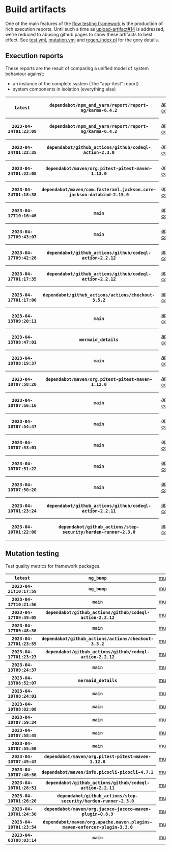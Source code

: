# Build artifacts

One of the main features of the [flow testing framework](https://github.com/Mastercard/flow) is the production of rich execution reports.
Until such a time as [upload-artifact#14](https://github.com/actions/upload-artifact/issues/14) is addressed, we're reduced to abusing github pages to show these artifacts to best effect.
See [test.yml](https://github.com/Mastercard/flow/blob/main/.github/workflows/test.yml), [mutation.yml](https://github.com/Mastercard/flow/blob/main/.github/workflows/mutation.yml) and [regen_index.pl](https://github.com/Mastercard/flow/blob/pages/regen_index.pl) for the gory details.

## Execution reports

These reports are the result of comparing a unified model of system behaviour against:
 * an instance of the complete system (The "app-itest" report)
 * system components in isolation (everything else)

<!-- start:execution -->
<table>
	<tbody>
		<tr> <th><code>latest</code></th>
			 <th><code>dependabot/npm_and_yarn/report/report-ng/karma-6.4.2</code></th>
			<td><a href="execution/latest/flow_execution_reports/example/app-core/target/mctf/latest/index.html">app-core</a></td>
			<td><a href="execution/latest/flow_execution_reports/example/app-histogram/target/mctf/latest/index.html">app-histogram</a></td>
			<td><a href="execution/latest/flow_execution_reports/example/app-itest/target/mctf/latest/index.html">app-itest</a></td>
			<td><a href="execution/latest/flow_execution_reports/example/app-queue/target/mctf/latest/index.html">app-queue</a></td>
			<td><a href="execution/latest/flow_execution_reports/example/app-store/target/mctf/latest/index.html">app-store</a></td>
			<td><a href="execution/latest/flow_execution_reports/example/app-ui/target/mctf/latest/index.html">app-ui</a></td>
			<td><a href="execution/latest/flow_execution_reports/example/app-web-ui/target/mctf/latest/index.html">app-web-ui</a></td>
		</tr>
		<tr> <th><code>2023-04-24T01:23:09</code></th>
			 <th><code>dependabot/npm_and_yarn/report/report-ng/karma-6.4.2</code></th>
			<td><a href="execution/1682299389/flow_execution_reports/example/app-core/target/mctf/latest/index.html">app-core</a></td>
			<td><a href="execution/1682299389/flow_execution_reports/example/app-histogram/target/mctf/latest/index.html">app-histogram</a></td>
			<td><a href="execution/1682299389/flow_execution_reports/example/app-itest/target/mctf/latest/index.html">app-itest</a></td>
			<td><a href="execution/1682299389/flow_execution_reports/example/app-queue/target/mctf/latest/index.html">app-queue</a></td>
			<td><a href="execution/1682299389/flow_execution_reports/example/app-store/target/mctf/latest/index.html">app-store</a></td>
			<td><a href="execution/1682299389/flow_execution_reports/example/app-ui/target/mctf/latest/index.html">app-ui</a></td>
			<td><a href="execution/1682299389/flow_execution_reports/example/app-web-ui/target/mctf/latest/index.html">app-web-ui</a></td>
		</tr>
		<tr> <th><code>2023-04-24T01:22:35</code></th>
			 <th><code>dependabot/github_actions/github/codeql-action-2.3.0</code></th>
			<td><a href="execution/1682299355/flow_execution_reports/example/app-core/target/mctf/latest/index.html">app-core</a></td>
			<td><a href="execution/1682299355/flow_execution_reports/example/app-histogram/target/mctf/latest/index.html">app-histogram</a></td>
			<td><a href="execution/1682299355/flow_execution_reports/example/app-itest/target/mctf/latest/index.html">app-itest</a></td>
			<td><a href="execution/1682299355/flow_execution_reports/example/app-queue/target/mctf/latest/index.html">app-queue</a></td>
			<td><a href="execution/1682299355/flow_execution_reports/example/app-store/target/mctf/latest/index.html">app-store</a></td>
			<td><a href="execution/1682299355/flow_execution_reports/example/app-ui/target/mctf/latest/index.html">app-ui</a></td>
			<td><a href="execution/1682299355/flow_execution_reports/example/app-web-ui/target/mctf/latest/index.html">app-web-ui</a></td>
		</tr>
		<tr> <th><code>2023-04-24T01:22:08</code></th>
			 <th><code>dependabot/maven/org.pitest-pitest-maven-1.13.0</code></th>
			<td><a href="execution/1682299328/flow_execution_reports/example/app-core/target/mctf/latest/index.html">app-core</a></td>
			<td><a href="execution/1682299328/flow_execution_reports/example/app-histogram/target/mctf/latest/index.html">app-histogram</a></td>
			<td><a href="execution/1682299328/flow_execution_reports/example/app-itest/target/mctf/latest/index.html">app-itest</a></td>
			<td><a href="execution/1682299328/flow_execution_reports/example/app-queue/target/mctf/latest/index.html">app-queue</a></td>
			<td><a href="execution/1682299328/flow_execution_reports/example/app-store/target/mctf/latest/index.html">app-store</a></td>
			<td><a href="execution/1682299328/flow_execution_reports/example/app-ui/target/mctf/latest/index.html">app-ui</a></td>
			<td><a href="execution/1682299328/flow_execution_reports/example/app-web-ui/target/mctf/latest/index.html">app-web-ui</a></td>
		</tr>
		<tr> <th><code>2023-04-24T01:18:38</code></th>
			 <th><code>dependabot/maven/com.fasterxml.jackson.core-jackson-databind-2.15.0</code></th>
			<td><a href="execution/1682299118/flow_execution_reports/example/app-core/target/mctf/latest/index.html">app-core</a></td>
			<td><a href="execution/1682299118/flow_execution_reports/example/app-histogram/target/mctf/latest/index.html">app-histogram</a></td>
			<td><a href="execution/1682299118/flow_execution_reports/example/app-itest/target/mctf/latest/index.html">app-itest</a></td>
			<td><a href="execution/1682299118/flow_execution_reports/example/app-queue/target/mctf/latest/index.html">app-queue</a></td>
			<td><a href="execution/1682299118/flow_execution_reports/example/app-store/target/mctf/latest/index.html">app-store</a></td>
			<td><a href="execution/1682299118/flow_execution_reports/example/app-ui/target/mctf/latest/index.html">app-ui</a></td>
			<td><a href="execution/1682299118/flow_execution_reports/example/app-web-ui/target/mctf/latest/index.html">app-web-ui</a></td>
		</tr>
		<tr> <th><code>2023-04-17T10:16:46</code></th>
			 <th><code>main</code></th>
			<td><a href="execution/1681726606/flow_execution_reports/example/app-core/target/mctf/latest/index.html">app-core</a></td>
			<td><a href="execution/1681726606/flow_execution_reports/example/app-histogram/target/mctf/latest/index.html">app-histogram</a></td>
			<td><a href="execution/1681726606/flow_execution_reports/example/app-itest/target/mctf/latest/index.html">app-itest</a></td>
			<td><a href="execution/1681726606/flow_execution_reports/example/app-queue/target/mctf/latest/index.html">app-queue</a></td>
			<td><a href="execution/1681726606/flow_execution_reports/example/app-store/target/mctf/latest/index.html">app-store</a></td>
			<td><a href="execution/1681726606/flow_execution_reports/example/app-ui/target/mctf/latest/index.html">app-ui</a></td>
			<td><a href="execution/1681726606/flow_execution_reports/example/app-web-ui/target/mctf/latest/index.html">app-web-ui</a></td>
		</tr>
		<tr> <th><code>2023-04-17T09:43:07</code></th>
			 <th><code>main</code></th>
			<td><a href="execution/1681724587/flow_execution_reports/example/app-core/target/mctf/latest/index.html">app-core</a></td>
			<td><a href="execution/1681724587/flow_execution_reports/example/app-histogram/target/mctf/latest/index.html">app-histogram</a></td>
			<td><a href="execution/1681724587/flow_execution_reports/example/app-itest/target/mctf/latest/index.html">app-itest</a></td>
			<td><a href="execution/1681724587/flow_execution_reports/example/app-queue/target/mctf/latest/index.html">app-queue</a></td>
			<td><a href="execution/1681724587/flow_execution_reports/example/app-store/target/mctf/latest/index.html">app-store</a></td>
			<td><a href="execution/1681724587/flow_execution_reports/example/app-ui/target/mctf/latest/index.html">app-ui</a></td>
			<td><a href="execution/1681724587/flow_execution_reports/example/app-web-ui/target/mctf/latest/index.html">app-web-ui</a></td>
		</tr>
		<tr> <th><code>2023-04-17T09:42:26</code></th>
			 <th><code>dependabot/github_actions/github/codeql-action-2.2.12</code></th>
			<td><a href="execution/1681724546/flow_execution_reports/example/app-core/target/mctf/latest/index.html">app-core</a></td>
			<td><a href="execution/1681724546/flow_execution_reports/example/app-histogram/target/mctf/latest/index.html">app-histogram</a></td>
			<td><a href="execution/1681724546/flow_execution_reports/example/app-itest/target/mctf/latest/index.html">app-itest</a></td>
			<td><a href="execution/1681724546/flow_execution_reports/example/app-queue/target/mctf/latest/index.html">app-queue</a></td>
			<td><a href="execution/1681724546/flow_execution_reports/example/app-store/target/mctf/latest/index.html">app-store</a></td>
			<td><a href="execution/1681724546/flow_execution_reports/example/app-ui/target/mctf/latest/index.html">app-ui</a></td>
			<td><a href="execution/1681724546/flow_execution_reports/example/app-web-ui/target/mctf/latest/index.html">app-web-ui</a></td>
		</tr>
		<tr> <th><code>2023-04-17T01:17:35</code></th>
			 <th><code>dependabot/github_actions/github/codeql-action-2.2.12</code></th>
			<td><a href="execution/1681694255/flow_execution_reports/example/app-core/target/mctf/latest/index.html">app-core</a></td>
			<td><a href="execution/1681694255/flow_execution_reports/example/app-histogram/target/mctf/latest/index.html">app-histogram</a></td>
			<td><a href="execution/1681694255/flow_execution_reports/example/app-itest/target/mctf/latest/index.html">app-itest</a></td>
			<td><a href="execution/1681694255/flow_execution_reports/example/app-queue/target/mctf/latest/index.html">app-queue</a></td>
			<td><a href="execution/1681694255/flow_execution_reports/example/app-store/target/mctf/latest/index.html">app-store</a></td>
			<td><a href="execution/1681694255/flow_execution_reports/example/app-ui/target/mctf/latest/index.html">app-ui</a></td>
			<td><a href="execution/1681694255/flow_execution_reports/example/app-web-ui/target/mctf/latest/index.html">app-web-ui</a></td>
		</tr>
		<tr> <th><code>2023-04-17T01:17:06</code></th>
			 <th><code>dependabot/github_actions/actions/checkout-3.5.2</code></th>
			<td><a href="execution/1681694226/flow_execution_reports/example/app-core/target/mctf/latest/index.html">app-core</a></td>
			<td><a href="execution/1681694226/flow_execution_reports/example/app-histogram/target/mctf/latest/index.html">app-histogram</a></td>
			<td><a href="execution/1681694226/flow_execution_reports/example/app-itest/target/mctf/latest/index.html">app-itest</a></td>
			<td><a href="execution/1681694226/flow_execution_reports/example/app-queue/target/mctf/latest/index.html">app-queue</a></td>
			<td><a href="execution/1681694226/flow_execution_reports/example/app-store/target/mctf/latest/index.html">app-store</a></td>
			<td><a href="execution/1681694226/flow_execution_reports/example/app-ui/target/mctf/latest/index.html">app-ui</a></td>
			<td><a href="execution/1681694226/flow_execution_reports/example/app-web-ui/target/mctf/latest/index.html">app-web-ui</a></td>
		</tr>
		<tr> <th><code>2023-04-13T09:20:11</code></th>
			 <th><code>main</code></th>
			<td><a href="execution/1681377611/flow_execution_reports/example/app-core/target/mctf/latest/index.html">app-core</a></td>
			<td><a href="execution/1681377611/flow_execution_reports/example/app-histogram/target/mctf/latest/index.html">app-histogram</a></td>
			<td><a href="execution/1681377611/flow_execution_reports/example/app-itest/target/mctf/latest/index.html">app-itest</a></td>
			<td><a href="execution/1681377611/flow_execution_reports/example/app-queue/target/mctf/latest/index.html">app-queue</a></td>
			<td><a href="execution/1681377611/flow_execution_reports/example/app-store/target/mctf/latest/index.html">app-store</a></td>
			<td><a href="execution/1681377611/flow_execution_reports/example/app-ui/target/mctf/latest/index.html">app-ui</a></td>
			<td><a href="execution/1681377611/flow_execution_reports/example/app-web-ui/target/mctf/latest/index.html">app-web-ui</a></td>
		</tr>
		<tr> <th><code>2023-04-13T08:47:01</code></th>
			 <th><code>mermaid_details</code></th>
			<td><a href="execution/1681375621/flow_execution_reports/example/app-core/target/mctf/latest/index.html">app-core</a></td>
			<td><a href="execution/1681375621/flow_execution_reports/example/app-histogram/target/mctf/latest/index.html">app-histogram</a></td>
			<td><a href="execution/1681375621/flow_execution_reports/example/app-itest/target/mctf/latest/index.html">app-itest</a></td>
			<td><a href="execution/1681375621/flow_execution_reports/example/app-queue/target/mctf/latest/index.html">app-queue</a></td>
			<td><a href="execution/1681375621/flow_execution_reports/example/app-store/target/mctf/latest/index.html">app-store</a></td>
			<td><a href="execution/1681375621/flow_execution_reports/example/app-ui/target/mctf/latest/index.html">app-ui</a></td>
			<td><a href="execution/1681375621/flow_execution_reports/example/app-web-ui/target/mctf/latest/index.html">app-web-ui</a></td>
		</tr>
		<tr> <th><code>2023-04-10T08:19:37</code></th>
			 <th><code>main</code></th>
			<td><a href="execution/1681114777/flow_execution_reports/example/app-core/target/mctf/latest/index.html">app-core</a></td>
			<td><a href="execution/1681114777/flow_execution_reports/example/app-histogram/target/mctf/latest/index.html">app-histogram</a></td>
			<td><a href="execution/1681114777/flow_execution_reports/example/app-itest/target/mctf/latest/index.html">app-itest</a></td>
			<td><a href="execution/1681114777/flow_execution_reports/example/app-queue/target/mctf/latest/index.html">app-queue</a></td>
			<td><a href="execution/1681114777/flow_execution_reports/example/app-store/target/mctf/latest/index.html">app-store</a></td>
			<td><a href="execution/1681114777/flow_execution_reports/example/app-ui/target/mctf/latest/index.html">app-ui</a></td>
			<td><a href="execution/1681114777/flow_execution_reports/example/app-web-ui/target/mctf/latest/index.html">app-web-ui</a></td>
		</tr>
		<tr> <th><code>2023-04-10T07:58:20</code></th>
			 <th><code>dependabot/maven/org.pitest-pitest-maven-1.12.0</code></th>
			<td><a href="execution/1681113500/flow_execution_reports/example/app-core/target/mctf/latest/index.html">app-core</a></td>
			<td><a href="execution/1681113500/flow_execution_reports/example/app-histogram/target/mctf/latest/index.html">app-histogram</a></td>
			<td><a href="execution/1681113500/flow_execution_reports/example/app-itest/target/mctf/latest/index.html">app-itest</a></td>
			<td><a href="execution/1681113500/flow_execution_reports/example/app-queue/target/mctf/latest/index.html">app-queue</a></td>
			<td><a href="execution/1681113500/flow_execution_reports/example/app-store/target/mctf/latest/index.html">app-store</a></td>
			<td><a href="execution/1681113500/flow_execution_reports/example/app-ui/target/mctf/latest/index.html">app-ui</a></td>
			<td><a href="execution/1681113500/flow_execution_reports/example/app-web-ui/target/mctf/latest/index.html">app-web-ui</a></td>
		</tr>
		<tr> <th><code>2023-04-10T07:56:16</code></th>
			 <th><code>main</code></th>
			<td><a href="execution/1681113376/flow_execution_reports/example/app-core/target/mctf/latest/index.html">app-core</a></td>
			<td><a href="execution/1681113376/flow_execution_reports/example/app-histogram/target/mctf/latest/index.html">app-histogram</a></td>
			<td><a href="execution/1681113376/flow_execution_reports/example/app-itest/target/mctf/latest/index.html">app-itest</a></td>
			<td><a href="execution/1681113376/flow_execution_reports/example/app-queue/target/mctf/latest/index.html">app-queue</a></td>
			<td><a href="execution/1681113376/flow_execution_reports/example/app-store/target/mctf/latest/index.html">app-store</a></td>
			<td><a href="execution/1681113376/flow_execution_reports/example/app-ui/target/mctf/latest/index.html">app-ui</a></td>
			<td><a href="execution/1681113376/flow_execution_reports/example/app-web-ui/target/mctf/latest/index.html">app-web-ui</a></td>
		</tr>
		<tr> <th><code>2023-04-10T07:54:47</code></th>
			 <th><code>main</code></th>
			<td><a href="execution/1681113287/flow_execution_reports/example/app-core/target/mctf/latest/index.html">app-core</a></td>
			<td><a href="execution/1681113287/flow_execution_reports/example/app-histogram/target/mctf/latest/index.html">app-histogram</a></td>
			<td><a href="execution/1681113287/flow_execution_reports/example/app-itest/target/mctf/latest/index.html">app-itest</a></td>
			<td><a href="execution/1681113287/flow_execution_reports/example/app-queue/target/mctf/latest/index.html">app-queue</a></td>
			<td><a href="execution/1681113287/flow_execution_reports/example/app-store/target/mctf/latest/index.html">app-store</a></td>
			<td><a href="execution/1681113287/flow_execution_reports/example/app-ui/target/mctf/latest/index.html">app-ui</a></td>
			<td><a href="execution/1681113287/flow_execution_reports/example/app-web-ui/target/mctf/latest/index.html">app-web-ui</a></td>
		</tr>
		<tr> <th><code>2023-04-10T07:53:01</code></th>
			 <th><code>main</code></th>
			<td><a href="execution/1681113181/flow_execution_reports/example/app-core/target/mctf/latest/index.html">app-core</a></td>
			<td><a href="execution/1681113181/flow_execution_reports/example/app-histogram/target/mctf/latest/index.html">app-histogram</a></td>
			<td><a href="execution/1681113181/flow_execution_reports/example/app-itest/target/mctf/latest/index.html">app-itest</a></td>
			<td><a href="execution/1681113181/flow_execution_reports/example/app-queue/target/mctf/latest/index.html">app-queue</a></td>
			<td><a href="execution/1681113181/flow_execution_reports/example/app-store/target/mctf/latest/index.html">app-store</a></td>
			<td><a href="execution/1681113181/flow_execution_reports/example/app-ui/target/mctf/latest/index.html">app-ui</a></td>
			<td><a href="execution/1681113181/flow_execution_reports/example/app-web-ui/target/mctf/latest/index.html">app-web-ui</a></td>
		</tr>
		<tr> <th><code>2023-04-10T07:51:22</code></th>
			 <th><code>main</code></th>
			<td><a href="execution/1681113082/flow_execution_reports/example/app-core/target/mctf/latest/index.html">app-core</a></td>
			<td><a href="execution/1681113082/flow_execution_reports/example/app-histogram/target/mctf/latest/index.html">app-histogram</a></td>
			<td><a href="execution/1681113082/flow_execution_reports/example/app-itest/target/mctf/latest/index.html">app-itest</a></td>
			<td><a href="execution/1681113082/flow_execution_reports/example/app-queue/target/mctf/latest/index.html">app-queue</a></td>
			<td><a href="execution/1681113082/flow_execution_reports/example/app-store/target/mctf/latest/index.html">app-store</a></td>
			<td><a href="execution/1681113082/flow_execution_reports/example/app-ui/target/mctf/latest/index.html">app-ui</a></td>
			<td><a href="execution/1681113082/flow_execution_reports/example/app-web-ui/target/mctf/latest/index.html">app-web-ui</a></td>
		</tr>
		<tr> <th><code>2023-04-10T07:50:20</code></th>
			 <th><code>main</code></th>
			<td><a href="execution/1681113020/flow_execution_reports/example/app-core/target/mctf/latest/index.html">app-core</a></td>
			<td><a href="execution/1681113020/flow_execution_reports/example/app-histogram/target/mctf/latest/index.html">app-histogram</a></td>
			<td><a href="execution/1681113020/flow_execution_reports/example/app-itest/target/mctf/latest/index.html">app-itest</a></td>
			<td><a href="execution/1681113020/flow_execution_reports/example/app-queue/target/mctf/latest/index.html">app-queue</a></td>
			<td><a href="execution/1681113020/flow_execution_reports/example/app-store/target/mctf/latest/index.html">app-store</a></td>
			<td><a href="execution/1681113020/flow_execution_reports/example/app-ui/target/mctf/latest/index.html">app-ui</a></td>
			<td><a href="execution/1681113020/flow_execution_reports/example/app-web-ui/target/mctf/latest/index.html">app-web-ui</a></td>
		</tr>
		<tr> <th><code>2023-04-10T01:23:24</code></th>
			 <th><code>dependabot/github_actions/github/codeql-action-2.2.11</code></th>
			<td><a href="execution/1681089804/flow_execution_reports/example/app-core/target/mctf/latest/index.html">app-core</a></td>
			<td><a href="execution/1681089804/flow_execution_reports/example/app-histogram/target/mctf/latest/index.html">app-histogram</a></td>
			<td><a href="execution/1681089804/flow_execution_reports/example/app-itest/target/mctf/latest/index.html">app-itest</a></td>
			<td><a href="execution/1681089804/flow_execution_reports/example/app-queue/target/mctf/latest/index.html">app-queue</a></td>
			<td><a href="execution/1681089804/flow_execution_reports/example/app-store/target/mctf/latest/index.html">app-store</a></td>
			<td><a href="execution/1681089804/flow_execution_reports/example/app-ui/target/mctf/latest/index.html">app-ui</a></td>
			<td><a href="execution/1681089804/flow_execution_reports/example/app-web-ui/target/mctf/latest/index.html">app-web-ui</a></td>
		</tr>
		<tr> <th><code>2023-04-10T01:22:08</code></th>
			 <th><code>dependabot/github_actions/step-security/harden-runner-2.3.0</code></th>
			<td><a href="execution/1681089728/flow_execution_reports/example/app-core/target/mctf/latest/index.html">app-core</a></td>
			<td><a href="execution/1681089728/flow_execution_reports/example/app-histogram/target/mctf/latest/index.html">app-histogram</a></td>
			<td><a href="execution/1681089728/flow_execution_reports/example/app-itest/target/mctf/latest/index.html">app-itest</a></td>
			<td><a href="execution/1681089728/flow_execution_reports/example/app-queue/target/mctf/latest/index.html">app-queue</a></td>
			<td><a href="execution/1681089728/flow_execution_reports/example/app-store/target/mctf/latest/index.html">app-store</a></td>
			<td><a href="execution/1681089728/flow_execution_reports/example/app-ui/target/mctf/latest/index.html">app-ui</a></td>
			<td><a href="execution/1681089728/flow_execution_reports/example/app-web-ui/target/mctf/latest/index.html">app-web-ui</a></td>
		</tr>
	</tbody>
</table>
<!-- end:execution -->

## Mutation testing

Test quality metrics for framework packages.

<!-- start:mutation -->
<table>
	<tbody>
		<tr> <th><code>latest</code></th>
			 <th><code>ng_bump</code></th>
			<td><a href="mutation/latest/mutation_report/index.html">mutation</a></td>
		</tr>
		<tr> <th><code>2023-04-21T10:17:59</code></th>
			 <th><code>ng_bump</code></th>
			<td><a href="mutation/1682072279/mutation_report/index.html">mutation</a></td>
		</tr>
		<tr> <th><code>2023-04-17T10:21:56</code></th>
			 <th><code>main</code></th>
			<td><a href="mutation/1681726916/mutation_report/index.html">mutation</a></td>
		</tr>
		<tr> <th><code>2023-04-17T09:49:05</code></th>
			 <th><code>dependabot/github_actions/github/codeql-action-2.2.12</code></th>
			<td><a href="mutation/1681724945/mutation_report/index.html">mutation</a></td>
		</tr>
		<tr> <th><code>2023-04-17T09:48:36</code></th>
			 <th><code>main</code></th>
			<td><a href="mutation/1681724916/mutation_report/index.html">mutation</a></td>
		</tr>
		<tr> <th><code>2023-04-17T01:23:55</code></th>
			 <th><code>dependabot/github_actions/actions/checkout-3.5.2</code></th>
			<td><a href="mutation/1681694635/mutation_report/index.html">mutation</a></td>
		</tr>
		<tr> <th><code>2023-04-17T01:23:23</code></th>
			 <th><code>dependabot/github_actions/github/codeql-action-2.2.12</code></th>
			<td><a href="mutation/1681694603/mutation_report/index.html">mutation</a></td>
		</tr>
		<tr> <th><code>2023-04-13T09:24:37</code></th>
			 <th><code>main</code></th>
			<td><a href="mutation/1681377877/mutation_report/index.html">mutation</a></td>
		</tr>
		<tr> <th><code>2023-04-13T08:52:07</code></th>
			 <th><code>mermaid_details</code></th>
			<td><a href="mutation/1681375927/mutation_report/index.html">mutation</a></td>
		</tr>
		<tr> <th><code>2023-04-10T08:24:01</code></th>
			 <th><code>main</code></th>
			<td><a href="mutation/1681115041/mutation_report/index.html">mutation</a></td>
		</tr>
		<tr> <th><code>2023-04-10T08:02:08</code></th>
			 <th><code>main</code></th>
			<td><a href="mutation/1681113728/mutation_report/index.html">mutation</a></td>
		</tr>
		<tr> <th><code>2023-04-10T07:59:34</code></th>
			 <th><code>main</code></th>
			<td><a href="mutation/1681113574/mutation_report/index.html">mutation</a></td>
		</tr>
		<tr> <th><code>2023-04-10T07:58:45</code></th>
			 <th><code>main</code></th>
			<td><a href="mutation/1681113525/mutation_report/index.html">mutation</a></td>
		</tr>
		<tr> <th><code>2023-04-10T07:55:50</code></th>
			 <th><code>main</code></th>
			<td><a href="mutation/1681113350/mutation_report/index.html">mutation</a></td>
		</tr>
		<tr> <th><code>2023-04-10T07:49:43</code></th>
			 <th><code>dependabot/maven/org.pitest-pitest-maven-1.12.0</code></th>
			<td><a href="mutation/1681112983/mutation_report/index.html">mutation</a></td>
		</tr>
		<tr> <th><code>2023-04-10T07:46:56</code></th>
			 <th><code>dependabot/maven/info.picocli-picocli-4.7.2</code></th>
			<td><a href="mutation/1681112816/mutation_report/index.html">mutation</a></td>
		</tr>
		<tr> <th><code>2023-04-10T01:28:51</code></th>
			 <th><code>dependabot/github_actions/github/codeql-action-2.2.11</code></th>
			<td><a href="mutation/1681090131/mutation_report/index.html">mutation</a></td>
		</tr>
		<tr> <th><code>2023-04-10T01:26:20</code></th>
			 <th><code>dependabot/github_actions/step-security/harden-runner-2.3.0</code></th>
			<td><a href="mutation/1681089980/mutation_report/index.html">mutation</a></td>
		</tr>
		<tr> <th><code>2023-04-10T01:24:30</code></th>
			 <th><code>dependabot/maven/org.jacoco-jacoco-maven-plugin-0.8.9</code></th>
			<td><a href="mutation/1681089870/mutation_report/index.html">mutation</a></td>
		</tr>
		<tr> <th><code>2023-04-10T01:23:54</code></th>
			 <th><code>dependabot/maven/org.apache.maven.plugins-maven-enforcer-plugin-3.3.0</code></th>
			<td><a href="mutation/1681089834/mutation_report/index.html">mutation</a></td>
		</tr>
		<tr> <th><code>2023-04-03T08:03:14</code></th>
			 <th><code>main</code></th>
			<td><a href="mutation/1680508994/mutation_report/index.html">mutation</a></td>
		</tr>
	</tbody>
</table>
<!-- end:mutation -->
